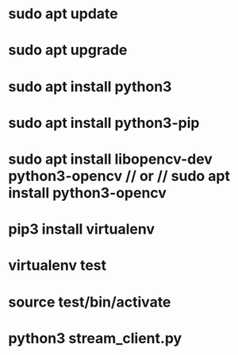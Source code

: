 # sudo apt update
# sudo apt upgrade
# sudo apt install python3
# sudo apt install python3-pip
# sudo apt install libopencv-dev python3-opencv // or // sudo apt install python3-opencv
# pip3 install virtualenv
# virtualenv test
# source test/bin/activate
# python3 stream_client.py